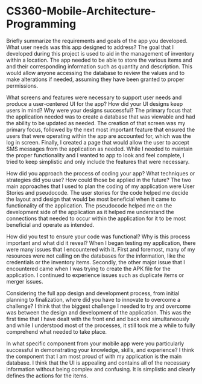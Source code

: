 # CS360-Mobile-Architecture-Programming

Briefly summarize the requirements and goals of the app you developed. What user needs was this app designed to address?
The goal that I developed during this project is used to aid in the management of inventory within a location. The app needed to be able to store the various items and and their corresponding information such as quantity and description. This would allow anyone accessing the database to review the values and to make alterations if needed, assuming they have been granted to proper permissions.

What screens and features were necessary to support user needs and produce a user-centered UI for the app? How did your UI designs keep users in mind? Why were your designs successful?
The primary focus that the application needed was to create a database that was viewable and had the ability to be updated as needed. The creation of that screen was my primary focus, followed by the next most important feature that ensured the users that were operating within the app are accounted for, which was the log in screen. Finally, I created a page that would allow the user to accept SMS messages from the application as needed. While I needed to maintain the proper functionality and I wanted to app to look and feel complete, I tried to keep simplistic and only include the features that were necessary.

How did you approach the process of coding your app? What techniques or strategies did you use? How could those be applied in the future?
The two main approaches that I used to plan the coding of my application were User Stories and pseudocode. The user stories for the code helped me decide the layout and design that would be most beneficial when it came to functionality of the application. The pseudocode helped me on the development side of the application as it helped me understand the connections that needed to occur within the application for it to be most beneficial and operate as intended.

How did you test to ensure your code was functional? Why is this process important and what did it reveal?
When I began testing my application, there were many issues that I encountered with it. First and foremost, many of my resources were not calling on the databases for the information, like the credentials or the inventory items. Secondly, the other major issue that I encountered came when I was trying to create the APK file for the application. I continued to experience issues such as duplicate items or merger issues.

Considering the full app design and development process, from initial planning to finalization, where did you have to innovate to overcome a challenge?
I think that the biggest challenge I needed to try and overcome was between the design and development of the application. This was the first time that I have dealt with the front end and back end simultaneously and while I understood most of the processes, it still took me a while to fully comprehend what needed to take place.

In what specific component from your mobile app were you particularly successful in demonstrating your knowledge, skills, and experience?
I think the component that I am most proud of with my application is the main database. I think that the UI is appealing and contains all of the necessary information without being complex and confusing. It is simplistic and clearly defines the actions for the items.
